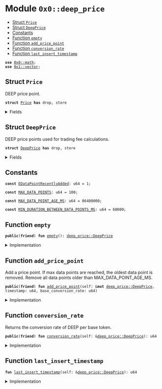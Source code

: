 
<a name="0x0_deep_price"></a>

# Module `0x0::deep_price`



-  [Struct `Price`](#0x0_deep_price_Price)
-  [Struct `DeepPrice`](#0x0_deep_price_DeepPrice)
-  [Constants](#@Constants_0)
-  [Function `empty`](#0x0_deep_price_empty)
-  [Function `add_price_point`](#0x0_deep_price_add_price_point)
-  [Function `conversion_rate`](#0x0_deep_price_conversion_rate)
-  [Function `last_insert_timestamp`](#0x0_deep_price_last_insert_timestamp)


<pre><code><b>use</b> <a href="math.md#0x0_math">0x0::math</a>;
<b>use</b> <a href="dependencies/move-stdlib/vector.md#0x1_vector">0x1::vector</a>;
</code></pre>



<a name="0x0_deep_price_Price"></a>

## Struct `Price`

DEEP price point.


<pre><code><b>struct</b> <a href="deep_price.md#0x0_deep_price_Price">Price</a> <b>has</b> drop, store
</code></pre>



<details>
<summary>Fields</summary>


<dl>
<dt>
<code>timestamp: u64</code>
</dt>
<dd>

</dd>
<dt>
<code>base_conversion_rate: u64</code>
</dt>
<dd>

</dd>
</dl>


</details>

<a name="0x0_deep_price_DeepPrice"></a>

## Struct `DeepPrice`

DEEP price points used for trading fee calculations.


<pre><code><b>struct</b> <a href="deep_price.md#0x0_deep_price_DeepPrice">DeepPrice</a> <b>has</b> drop, store
</code></pre>



<details>
<summary>Fields</summary>


<dl>
<dt>
<code>prices: <a href="dependencies/move-stdlib/vector.md#0x1_vector">vector</a>&lt;<a href="deep_price.md#0x0_deep_price_Price">deep_price::Price</a>&gt;</code>
</dt>
<dd>

</dd>
<dt>
<code>index_to_replace: u64</code>
</dt>
<dd>

</dd>
<dt>
<code>cumulative_base: u64</code>
</dt>
<dd>

</dd>
</dl>


</details>

<a name="@Constants_0"></a>

## Constants


<a name="0x0_deep_price_EDataPointRecentlyAdded"></a>



<pre><code><b>const</b> <a href="deep_price.md#0x0_deep_price_EDataPointRecentlyAdded">EDataPointRecentlyAdded</a>: u64 = 1;
</code></pre>



<a name="0x0_deep_price_MAX_DATA_POINTS"></a>



<pre><code><b>const</b> <a href="deep_price.md#0x0_deep_price_MAX_DATA_POINTS">MAX_DATA_POINTS</a>: u64 = 100;
</code></pre>



<a name="0x0_deep_price_MAX_DATA_POINT_AGE_MS"></a>



<pre><code><b>const</b> <a href="deep_price.md#0x0_deep_price_MAX_DATA_POINT_AGE_MS">MAX_DATA_POINT_AGE_MS</a>: u64 = 86400000;
</code></pre>



<a name="0x0_deep_price_MIN_DURATION_BETWEEN_DATA_POINTS_MS"></a>



<pre><code><b>const</b> <a href="deep_price.md#0x0_deep_price_MIN_DURATION_BETWEEN_DATA_POINTS_MS">MIN_DURATION_BETWEEN_DATA_POINTS_MS</a>: u64 = 60000;
</code></pre>



<a name="0x0_deep_price_empty"></a>

## Function `empty`



<pre><code><b>public</b>(<b>friend</b>) <b>fun</b> <a href="deep_price.md#0x0_deep_price_empty">empty</a>(): <a href="deep_price.md#0x0_deep_price_DeepPrice">deep_price::DeepPrice</a>
</code></pre>



<details>
<summary>Implementation</summary>


<pre><code><b>public</b>(package) <b>fun</b> <a href="deep_price.md#0x0_deep_price_empty">empty</a>(): <a href="deep_price.md#0x0_deep_price_DeepPrice">DeepPrice</a> {
    <a href="deep_price.md#0x0_deep_price_DeepPrice">DeepPrice</a> {
        prices: <a href="dependencies/move-stdlib/vector.md#0x1_vector">vector</a>[],
        index_to_replace: 0,
        cumulative_base: 0,
    }
}
</code></pre>



</details>

<a name="0x0_deep_price_add_price_point"></a>

## Function `add_price_point`

Add a price point. If max data points are reached, the oldest data point is removed.
Remove all data points older than MAX_DATA_POINT_AGE_MS.


<pre><code><b>public</b>(<b>friend</b>) <b>fun</b> <a href="deep_price.md#0x0_deep_price_add_price_point">add_price_point</a>(self: &<b>mut</b> <a href="deep_price.md#0x0_deep_price_DeepPrice">deep_price::DeepPrice</a>, timestamp: u64, base_conversion_rate: u64)
</code></pre>



<details>
<summary>Implementation</summary>


<pre><code><b>public</b>(package) <b>fun</b> <a href="deep_price.md#0x0_deep_price_add_price_point">add_price_point</a>(
    self: &<b>mut</b> <a href="deep_price.md#0x0_deep_price_DeepPrice">DeepPrice</a>,
    timestamp: u64,
    base_conversion_rate: u64,
) {
    <b>assert</b>!(self.<a href="deep_price.md#0x0_deep_price_last_insert_timestamp">last_insert_timestamp</a>() + <a href="deep_price.md#0x0_deep_price_MIN_DURATION_BETWEEN_DATA_POINTS_MS">MIN_DURATION_BETWEEN_DATA_POINTS_MS</a> &lt; timestamp, <a href="deep_price.md#0x0_deep_price_EDataPointRecentlyAdded">EDataPointRecentlyAdded</a>);
    self.prices.push_back(<a href="deep_price.md#0x0_deep_price_Price">Price</a> {
        timestamp: timestamp,
        base_conversion_rate: base_conversion_rate,
    });
    self.cumulative_base = self.cumulative_base + base_conversion_rate;

    <b>let</b> idx = self.index_to_replace;
    <b>if</b> (self.prices.length() == <a href="deep_price.md#0x0_deep_price_MAX_DATA_POINTS">MAX_DATA_POINTS</a> + 1) {
        self.cumulative_base = self.cumulative_base - self.prices[idx].base_conversion_rate;
        self.prices.swap_remove(idx);
        self.prices.swap_remove(idx);
        self.index_to_replace = self.index_to_replace + 1 % <a href="deep_price.md#0x0_deep_price_MAX_DATA_POINTS">MAX_DATA_POINTS</a>;
    };

    <b>let</b> <b>mut</b> idx = self.index_to_replace;
    <b>while</b> (self.prices[idx].timestamp + <a href="deep_price.md#0x0_deep_price_MAX_DATA_POINT_AGE_MS">MAX_DATA_POINT_AGE_MS</a> &lt; timestamp) {
        self.cumulative_base = self.cumulative_base - self.prices[idx].base_conversion_rate;
        self.prices.remove(idx);
        self.index_to_replace = self.index_to_replace + 1 % <a href="deep_price.md#0x0_deep_price_MAX_DATA_POINTS">MAX_DATA_POINTS</a>;
        idx = self.index_to_replace;
    }
}
</code></pre>



</details>

<a name="0x0_deep_price_conversion_rate"></a>

## Function `conversion_rate`

Returns the conversion rate of DEEP per base token.


<pre><code><b>public</b>(<b>friend</b>) <b>fun</b> <a href="deep_price.md#0x0_deep_price_conversion_rate">conversion_rate</a>(self: &<a href="deep_price.md#0x0_deep_price_DeepPrice">deep_price::DeepPrice</a>): u64
</code></pre>



<details>
<summary>Implementation</summary>


<pre><code><b>public</b>(package) <b>fun</b> <a href="deep_price.md#0x0_deep_price_conversion_rate">conversion_rate</a>(
    self: &<a href="deep_price.md#0x0_deep_price_DeepPrice">DeepPrice</a>,
): u64 {
    // TODO: Add <b>assert</b>, <b>assert</b>!(self.<a href="deep_price.md#0x0_deep_price_last_insert_timestamp">last_insert_timestamp</a>() &gt; 0, ENoDataPoints);
    <b>if</b> (self.<a href="deep_price.md#0x0_deep_price_last_insert_timestamp">last_insert_timestamp</a>() == 0) <b>return</b> 10 * 1_000_000_000; // Default deep conversion rate <b>to</b> 10, remove after testing
    <b>let</b> deep_per_base = <a href="math.md#0x0_math_div">math::div</a>(self.cumulative_base, self.prices.length());

    deep_per_base
}
</code></pre>



</details>

<a name="0x0_deep_price_last_insert_timestamp"></a>

## Function `last_insert_timestamp`



<pre><code><b>fun</b> <a href="deep_price.md#0x0_deep_price_last_insert_timestamp">last_insert_timestamp</a>(self: &<a href="deep_price.md#0x0_deep_price_DeepPrice">deep_price::DeepPrice</a>): u64
</code></pre>



<details>
<summary>Implementation</summary>


<pre><code><b>fun</b> <a href="deep_price.md#0x0_deep_price_last_insert_timestamp">last_insert_timestamp</a>(self: &<a href="deep_price.md#0x0_deep_price_DeepPrice">DeepPrice</a>): u64 {
    <b>if</b> (self.prices.length() &gt; 0) {
        self.prices[self.prices.length() - 1].timestamp
    } <b>else</b> {
        0
    }
}
</code></pre>



</details>
